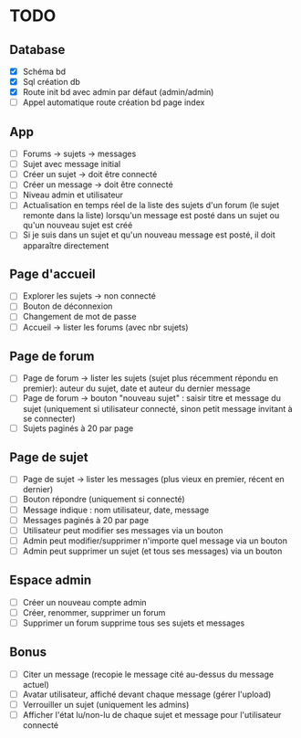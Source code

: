 # TODO

## Database

- [X] Schéma bd
- [X] Sql création db
- [X] Route init bd avec admin par défaut (admin/admin)
- [ ] Appel automatique route création bd page index

## App

- [ ] Forums → sujets → messages
- [ ] Sujet avec message initial
- [ ] Créer un sujet → doit être connecté
- [ ] Créer un message → doit être connecté
- [ ] Niveau admin et utilisateur
- [ ] Actualisation en temps réel de la liste des sujets d'un forum (le sujet remonte dans la liste) lorsqu'un message est posté dans un sujet ou qu'un nouveau sujet est créé
- [ ] Si je suis dans un sujet et qu'un nouveau message est posté, il doit apparaître directement

## Page d'accueil

- [ ] Explorer les sujets → non connecté
- [ ] Bouton de déconnexion
- [ ] Changement de mot de passe
- [ ] Accueil → lister les forums (avec nbr sujets)

## Page de forum

- [ ] Page de forum → lister les sujets (sujet plus récemment répondu en premier): auteur du sujet, date et auteur du dernier message
- [ ] Page de forum → bouton "nouveau sujet" : saisir titre et message du sujet (uniquement si utilisateur connecté, sinon petit message invitant à se connecter)
- [ ] Sujets paginés à 20 par page

## Page de sujet

- [ ] Page de sujet → lister les messages (plus vieux en premier, récent en dernier)
- [ ] Bouton répondre (uniquement si connecté)
- [ ] Message indique : nom utilisateur, date, message
- [ ] Messages paginés à 20 par page
- [ ] Utilisateur peut modifier ses messages via un bouton
- [ ] Admin peut modifier/supprimer n'importe quel message via un bouton
- [ ] Admin peut supprimer un sujet (et tous ses messages) via un bouton

## Espace admin

- [ ] Créer un nouveau compte admin
- [ ] Créer, renommer, supprimer un forum
- [ ] Supprimer un forum supprime tous ses sujets et messages

## Bonus

- [ ] Citer un message (recopie le message cité au-dessus du message actuel)
- [ ] Avatar utilisateur, affiché devant chaque message (gérer l'upload)
- [ ] Verrouiller un sujet (uniquement les admins)
- [ ] Afficher l'état lu/non-lu de chaque sujet et message pour l'utilisateur connecté
